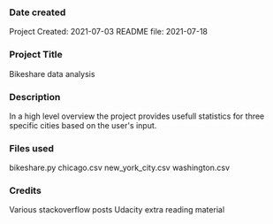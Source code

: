 ### Date created
  Project Created: 2021-07-03
  README file: 2021-07-18 

### Project Title
  Bikeshare data analysis

### Description
  In a high level overview the project provides usefull statistics for three specific cities based on the user's input.  

### Files used
  bikeshare.py
  chicago.csv
  new_york_city.csv
  washington.csv

### Credits
  Various stackoverflow posts
  Udacity extra reading material
  

